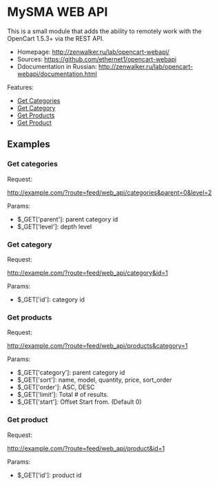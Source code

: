 MySMA WEB API
================

This is a small module that adds the ability to remotely work with the OpenCart 1.5.3+ via the REST API.

 * Homepage: http://zenwalker.ru/lab/opencart-webapi/
 * Sources: https://github.com/ethernet1/opencart-webapi
 * Ddocumentation in Russian: http://zenwalker.ru/lab/opencart-webapi/documentation.html

Features:

 * [Get Categories](#get-categories)
 * [Get Category](#get-category-info)
 * [Get Products](#get-products)
 * [Get Product](#get-product)


Examples
--------

### Get categories

Request:

  http://example.com/?route=feed/web_api/categories&parent=0&level=2


Params:

 * $_GET['parent']: parent category id
 * $_GET['level']:  depth level

### Get category

Request:

  http://example.com/?route=feed/web_api/category&id=1


Params:

 * $_GET['id']: category id


### Get products

Request:

  http://example.com/?route=feed/web_api/products&category=1


Params:

 * $_GET['category']: parent category id
 * $_GET['sort']: name, model, quantity, price, sort_order
 * $_GET['order']: ASC, DESC
 * $_GET['limit']: Total # of results.
 * $_GET['start']: Offset Start from. (Default 0)


### Get product

Request:

  http://example.com/?route=feed/web_api/product&id=1

Params:

 * $_GET['id']: product id
